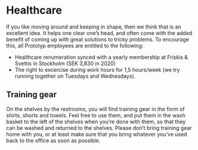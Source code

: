 # Healthcare
If you like moving around and keeping in shape, then we think that is an excellent idea. It helps one clear one’s head, and often come with the added benefit of coming up with great solutions to tricky problems. To encourage this, all Prototyp employees are entitled to the following:
* Healthcare renumeration synced with a yearly membership at Friskis & Svettis in Stockholm (SEK 3,830 in 2020)
* The right to excercise during work hours for 1,5 hours/week (we try running together on Tuesdays and Wednesdays).
  
## Training gear
On the shelves by the restrooms, you will find training gear in the form of shirts, shorts and towels. Feel free to use them, and put them in the wash basket to the left of the shelves when you’re done with them, so that they can be washed and returned to the shelves. Please don’t bring training gear home with you, or at least make sure that you bring whatever you’ve used back to the office as soon as possible.
